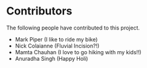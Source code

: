 # Contributors

The following people have contributed to this project.

* Mark Piper (I like to ride my bike)
* Nick Colaianne (Fluvial Incision?!)
* Mamta Chauhan (I love to go hiking with my kids!!) 
* Anuradha Singh (Happy Holi)
